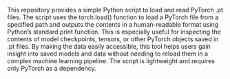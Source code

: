 This repository provides a simple Python script to load and read PyTorch .pt files. The script uses the torch.load() function to load a PyTorch file from a specified path and outputs the contents in a human-readable format using Python’s standard print function. This is especially useful for inspecting the contents of model checkpoints, tensors, or other PyTorch objects saved in .pt files. By making the data easily accessible, this tool helps users gain insight into saved models and data without needing to reload them in a complex machine learning pipeline. The script is lightweight and requires only PyTorch as a dependency.

